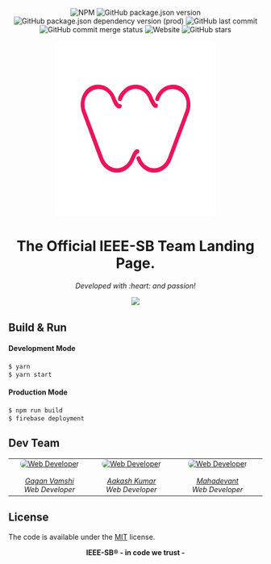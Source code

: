 <p align="center">
	<a>
		<img alt="NPM" src="https://img.shields.io/npm/l/react?color=black">
		<img alt="GitHub package.json version" src="https://img.shields.io/github/package-json/v/Aakash074/IEEE-SB-NITW?color=red&label=Version">
		<img alt="GitHub package.json dependency version (prod)" src="https://img.shields.io/github/package-json/dependency-version/Aakash074/IEEE-SB-NITW/react">
		<img alt="GitHub last commit" src="https://img.shields.io/github/last-commit/Aakash074/IEEE-SB-NITW?color=purple">
		<img alt="GitHub commit merge status" src="https://img.shields.io/github/commit-status/Aakash074/IEEE-SB-NITW/master/306be9469258610f6489335f9ab786202e906aa8?color=orange&label=Commit">
		<img alt="Website" src="https://img.shields.io/website?down_color=red&down_message=maintenance&style=flat-square&up_message=online&url=https%3A%2F%2FIEEE-SB.net"> <img alt="GitHub stars" src="https://img.shields.io/github/stars/Aakash074/IEEE-SB-NITW?style=social">
	</a>
</p>
<p align="center">
	<a href="https://IEEE-SB.net">
		<img width="320" height="348" src="https://github.com/Aakash074/IEEE-SB-NITW/blob/master/favicon.ico?raw=true" alt="IEEE-SB">
	</a>
</p>


<p align="center">
 <h1 align="center">The Official IEEE-SB Team Landing Page.</h1>
</p>

<p align="center">
 <i>Developed with :heart: and passion!</i>
</p>

<p align="center">
    <img src="https://www.linkapi.solutions/uploads/2019/05/Developer-Experience.gif">
</p>

## Build & Run

#### Development Mode

```bsh
$ yarn
$ yarn start
```

#### Production Mode

```bsh
$ npm run build
$ firebase deployment
```

## Dev Team

<table align="center">
<tbody>
  <tr>
    <td align="center" valign="top" width="11%">
      <a href="https://github.com/x">
        <img
          alt="Web Developer"
          src="https://avatars2.githubusercontent.com/u/15873766?s=400&v=4"
          style="border-radius: 50px"
          width="100"
          height="100"
        />
        <br />
        <br />
        <i>Gagan Vamshi</i>
        <br />
      </a>
      <i>Web Developer</i>
    </td>
    <td align="center" valign="top" width="11%">
      <a href="https://github.com/Aakash074">
        <img
          alt="Web Developer"
          src="https://avatars1.githubusercontent.com/u/38627023?s=400&v=4"
          style="border-radius: 50px"
          width="100"
          height="100"
        />
        <br />
        <br />
        <i>Aakash Kumar</i>
        <br />
      </a>
      <i>Web Developer</i>
    </td>
    <td align="center" valign="top" width="11%">
      <a href="https://github.com/x">
        <img
          alt="Web Developer"
          src="https://github.com/x"
          style="border-radius: 50px"
          width="100"
          height="100"
        />
        <br />
        <br />
        <i>Mahadevant</i>
        <br />
      </a>
      <i>Web Developer</i>
    </td>
  </tr>
</tbody>
</table>


## License

The code is available under the [MIT](https://github.com/IEEE-SB-Team/IEEE-SB-Website/blob/master/LICENSE) license.

<p align="center">
 <b>IEEE-SB® - in code we trust -
</p>
